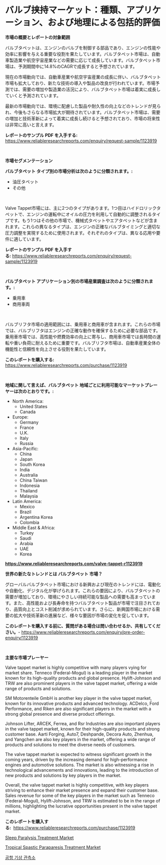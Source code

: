 <p><h1>バルブ挟持マーケット：種類、アプリケーション、および地理による包括的評価</h1></p><p><strong>市場の概要とレポートの対象範囲</strong></p>
<p><p>バルブタペットは、エンジンのバルブを制御する部品であり、エンジンの性能や効率に影響を与える重要な役割を果たしています。バルブタペット市場は、自動車製造業や航空宇宙産業などの需要に応じて成長しています。バルブタペット市場は、予測期間中に14.8%のCAGRで成長すると予想されています。</p><p>現在の市場動向では、自動車産業や航空宇宙産業の成長に伴い、バルブタペット市場も拡大しており、新たな技術の導入や製品の改良が行われています。市場予測では、需要の増加や製造業の活況により、バルブタペット市場は着実に成長していくと予測されています。</p><p>最新の市場動向では、環境に配慮した製品や耐久性の向上などのトレンドが見られ、今後もさらなる市場拡大が期待されています。バルブタペット市場は、需要の増加と技術革新によって着実に成長し続けると予想されており、市場の将来性は非常に高いと言えます。</p></p>
<p><strong>レポートのサンプル PDF を入手する:</strong> <a href="https://www.reliableresearchreports.com/enquiry/request-sample/1123919">https://www.reliableresearchreports.com/enquiry/request-sample/1123919</a></p>
<p>&nbsp;</p>
<p><strong>市場セグメンテーション</strong></p>
<p><strong>バルブタペット タイプ別の市場分析は次のように分類されます。:</strong></p>
<p><ul><li>油圧タペット</li><li>その他</li></ul></p>
<p>&nbsp;</p>
<p><p>Valve Tappet市場には、主に2つのタイプがあります。1つ目はハイドロリックタペットで、エンジンの運転中にオイルの圧力を利用して自動的に調整されるタイプです。もう1つはその他の市場で、機械式タペットやエアタペットなどが含まれます。これらの異なるタイプは、エンジンの正確なバルブタイミングと適切な圧力調整を実現するために使用されます。それぞれのタイプは、異なる応用や要件に適しています。</p></p>
<p><strong>レポートのサンプル PDF を入手する:</strong>&nbsp;<a href="https://www.reliableresearchreports.com/enquiry/request-sample/1123919">https://www.reliableresearchreports.com/enquiry/request-sample/1123919</a></p>
<p>&nbsp;</p>
<p><strong> バルブタペット アプリケーション別の市場産業調査は次のように分類されます。:</strong></p>
<p><ul><li>乗用車</li><li>商用車両</li></ul></p>
<p>&nbsp;</p>
<p><p>バルブリフタ市場の適用範囲には、乗用車と商用車が含まれます。これらの市場では、バルブリフタはエンジンの正確な動作を確保するために必要な部品です。乗用車市場では、高性能や燃費効率の向上に寄与し、商用車市場では長時間の運転や重い負荷に耐えるために重要です。バルブリフタ市場は、自動車産業全体の機能性と信頼性を向上させる役割を果たしています。</p></p>
<p><strong>このレポートを購入する:</strong>&nbsp; <a href="https://www.reliableresearchreports.com/purchase/1123919">https://www.reliableresearchreports.com/purchase/1123919</a></p>
<p>&nbsp;</p>
<p><strong>地域に関して言えば、バルブタペット 地域ごとに利用可能なマーケットプレーヤーは次のとおりです。:</strong></p>
<p><ul>
    <li>
        North America:
        <ul>
            <li>United States</li>
            <li>Canada</li>
        </ul>
    </li>
    <li>
        Europe:
        <ul>
            <li>Germany</li>
            <li>France</li>
            <li>U.K.</li>
            <li>Italy</li>
            <li>Russia</li>
        </ul>
    </li>
    <li>
        Asia-Pacific:
        <ul>
            <li>China</li>
            <li>Japan</li>
            <li>South Korea</li>
            <li>India</li>
            <li>Australia</li>
            <li>China Taiwan</li>
            <li>Indonesia</li>
            <li>Thailand</li>
            <li>Malaysia</li>
        </ul>
    </li>
    <li>
        Latin America:
        <ul>
            <li>Mexico</li>
            <li>Brazil</li>
            <li>Argentina Korea</li>
            <li>Colombia</li>
        </ul>
    </li>
    <li>
        Middle East & Africa:
        <ul>
            <li>Turkey</li>
            <li>Saudi</li>
            <li>Arabia</li>
            <li>UAE</li>
            <li>Korea</li>
        </ul>
    </li>
    </ul></p>
<p><strong><a href="https://www.reliableresearchreports.com/valve-tappet-r1123919">https://www.reliableresearchreports.com/valve-tappet-r1123919</a></strong>&nbsp;</p>
<p><strong>世界の新たなトレンドとは バルブタペット 市場？</strong></p>
<p><p>グローバルバルブタペット市場における新興および現在のトレンドには、電動化や自動化、デジタル化が挙げられます。これらの要因により、バルブタペットの需要が増加しており、環境にやさしい持続可能な製品への需要も高まっています。また、高性能および長寿命を持つバルブタペット製品が市場で注目されており、品質向上とコスト削減が求められています。さらに、新興国市場における需要の拡大や技術革新の進展など、様々な要因が市場の変化を促しています。</p></p>
<p><strong>このレポートを購入する前に、質問がある場合は問い合わせるか、共有してください。</strong>- <a href="https://www.reliableresearchreports.com/enquiry/pre-order-enquiry/1123919">https://www.reliableresearchreports.com/enquiry/pre-order-enquiry/1123919</a></p>
<p>&nbsp;</p>
<p><strong>主要な市場プレーヤー</strong></p>
<p><p>Valve tappet market is highly competitive with many players vying for market share. Tenneco (Federal-Mogul) is a leading player in the market known for its high-quality products and global presence. Hylift-Johnson and TRW are also prominent players in the valve tappet market, offering a wide range of products and solutions.</p><p>SM Motorenteile GmbH is another key player in the valve tappet market, known for its innovative products and advanced technology. ACDelco, Ford Performance, and Riken are also significant players in the market with a strong global presence and diverse product offerings.</p><p>Johnson Lifter, ARCEK, Ferrea, and Rsr Industries are also important players in the valve tappet market, known for their high-quality products and strong customer base. Aarti Forging, Auto7, Deshpande, Decora Auto, Zhenhua, and Yangchen are also key players in the market, offering a wide range of products and solutions to meet the diverse needs of customers.</p><p>The valve tappet market is expected to witness significant growth in the coming years, driven by the increasing demand for high-performance engines and automotive solutions. The market is also witnessing a rise in technological advancements and innovations, leading to the introduction of new products and solutions by key players in the market.</p><p>Overall, the valve tappet market is highly competitive, with key players striving to enhance their market presence and expand their customer base. Sales revenue for some of the key players in the market such as Tenneco (Federal-Mogul), Hylift-Johnson, and TRW is estimated to be in the range of millions, highlighting the lucrative opportunities present in the valve tappet market.</p></p>
<p><strong>このレポートを購入する:</strong>&nbsp;&nbsp;<a href="https://www.reliableresearchreports.com/purchase/1123919">https://www.reliableresearchreports.com/purchase/1123919</a></p>
<p><p><a href="https://github.com/dx0328/Market-Research-Report-List-2/blob/main/sleep-paralysis-treatment-market.md">Sleep Paralysis Treatment Market</a></p><p><a href="https://github.com/Glendatilghmankmgz0rbhwpy/Market-Research-Report-List-2/blob/main/tropical-spastic-paraparesis-treatment-market.md">Tropical Spastic Paraparesis Treatment Market</a></p><p><a href="https://github.com/fernandotryO5lson96765/Market-Research-Report-List-1/blob/main/933589222584.md">공항 기상 관측소</a></p></p>